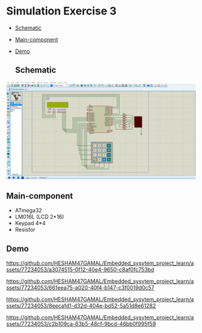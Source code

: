 # Simulation Exercise 3
- [Schematic](#Schematic)
- [Main-component](#Main-component)
- [Demo](#Demo)

  ## Schematic

<img src="https://github.com/HESHAM47GAMAL/Embedded_sysytem_project_learn/blob/main/interface_p2/2.LCD/Proteus_simulation/4.Exercise3/Schematic.png">

  ## Main-component

- ATmega32
- LM016L (LCD 2*16)
- Keypad 4*4
- Resistor


## Demo

https://github.com/HESHAM47GAMAL/Embedded_sysytem_project_learn/assets/77234053/a3074515-0f12-40e4-9650-c8af0fc753bd

https://github.com/HESHAM47GAMAL/Embedded_sysytem_project_learn/assets/77234053/661eea75-a020-40f4-b147-c3f0019d0c57

https://github.com/HESHAM47GAMAL/Embedded_sysytem_project_learn/assets/77234053/8eecafd1-d32d-404e-bd52-5a51d8e61282

https://github.com/HESHAM47GAMAL/Embedded_sysytem_project_learn/assets/77234053/c2b109ca-63b5-48cf-9bcd-46bb0f995f59
